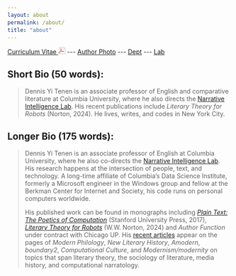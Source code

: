 ```yaml
---
layout: about
permalink: /about/
title: "about"
---
```


[Curriculum Vitae <img src="../public/pdf.png" />][5] --- [Author Photo][6] --- [Dept][7] ---
[Lab][8]

## Short Bio (50 words):

> Dennis Yi Tenen is an associate professor of English and comparative literature at Columbia
University, where he also directs the [Narrative Intelligence Lab][12]. His recent publications
include *Literary Theory for Robots* (Norton, 2024). He lives, writes, and codes in New York
City.

## Longer Bio (175 words):

>  Dennis Yi Tenen is an associate professor of English at Columbia University, where he also
> co-directs the [Narrative Intelligence Lab][12]. His research happens at the intersection of
> people, text, and technology. A long-time affiliate of Columbia’s Data Science Institute,
> formerly a Microsoft engineer in the Windows group and fellow at the Berkman Center for
> Internet and Society, his code runs on personal computers worldwide.
>
> His published work can be found in monographs including [*Plain Text: The Poetics of
> Computation*][3] (Stanford University Press, 2017), [*Literary Theory for Robots*][11] (W.W.
> Norton, 2024) and *Author Function* under contract with Chicago UP. His [recent articles][22]
> appear on the pages of *Modern Philology*, *New Literary History*, *Amodern*, *boundary2*,
> *Computational Culture*, and *Modernism/modernity* on topics that span literary theory, the
> sociology of literature, media history, and computational narratology.

[1]: http://english.columbia.edu
[2]: http://datascience.columbia.edu/new-media
[3]: http://www.sup.org/books/title/?id=26821
[4]: http://xpmethod.plaintext.in
[5]: https://github.com/denten/denten.github.io/raw/master/_includes/CV/imprints/denten-CV.pdf
[6]: https://github.com/denten/denten.github.io/blob/master/public/denten-profile-photo.jpg
[7]: http://english.columbia.edu/people/profile/453
[8]: http://xpmethod.columbia.edu/
[11]: https://wwnorton.com/books/9780393882186
[12]: https://nil.columbia.edu/
[22]: https://academiccommons.columbia.edu/search?f%5Bauthor_ssim%5D%5B%5D=Tenen%2C+Dennis
